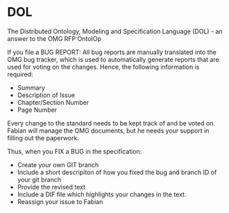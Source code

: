 DOL
===

The Distributed Ontology, Modeling and Specification Language (DOL) - an answer to the OMG RFP OntoIOp


If you file a BUG REPORT: All bug reports are manually translated into the OMG bug tracker, which is used to automatically generate reports that are used for voting on the changes. Hence, the following information is required: 
- Summary
- Description of Issue
- Chapter/Section Number
- Page Number 

Every change to the standard needs to be kept track of and be voted on. Fabian will manage the OMG documents, but he needs your support in filling out the paperwork. 

Thus, when you FIX a BUG in the specification: 
- Create your own GIT branch
- Include a short descripiton of how you fixed the bug and branch ID of your git branch
- Provide the revised text 
- Include a DIF file which highlights your changes in the text. 
- Reassign your issue to Fabian 
